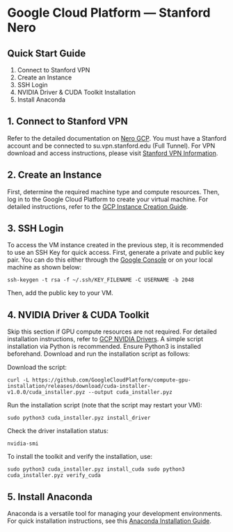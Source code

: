 
# Google Cloud Platform — Stanford Nero

## Quick Start Guide

1.  Connect to Stanford VPN
2.  Create an Instance
3.  SSH Login
4.  NVIDIA Driver & CUDA Toolkit Installation
5.  Install Anaconda

## 1. Connect to Stanford VPN

Refer to the detailed documentation on [Nero GCP](https://nero-docs.stanford.edu/). You must have a Stanford account and be connected to su.vpn.stanford.edu (Full Tunnel). For VPN download and access instructions, please visit [Stanford VPN Information](https://uit.stanford.edu/service/vpn).

## 2. Create an Instance

First, determine the required machine type and compute resources. Then, log in to the Google Cloud Platform to create your virtual machine. For detailed instructions, refer to the [GCP Instance Creation Guide](https://cloud.google.com/compute/docs/instances/create-start-instance).

## 3. SSH Login

To access the VM instance created in the previous step, it is recommended to use an SSH Key for quick access. First, generate a private and public key pair. You can do this either through the [Google Console](https://cloud.google.com/compute/docs/connect/add-ssh-keys) or on your local machine as shown below:

`ssh-keygen -t rsa -f ~/.ssh/KEY_FILENAME -C USERNAME -b 2048` 

Then, add the public key to your VM.

## 4. NVIDIA Driver & CUDA Toolkit

Skip this section if GPU compute resources are not required. For detailed installation instructions, refer to [GCP NVIDIA Drivers](https://cloud.google.com/compute/docs/gpus/install-drivers-gpu#install-script). A simple script installation via Python is recommended. Ensure Python3 is installed beforehand. Download and run the installation script as follows:

Download the script:

`curl -L https://github.com/GoogleCloudPlatform/compute-gpu-installation/releases/download/cuda-installer-v1.0.0/cuda_installer.pyz --output cuda_installer.pyz` 

Run the installation script (note that the script may restart your VM):

`sudo python3 cuda_installer.pyz install_driver` 

Check the driver installation status:

`nvidia-smi` 

To install the toolkit and verify the installation, use:

`sudo python3 cuda_installer.pyz install_cuda
sudo python3 cuda_installer.pyz verify_cuda` 

## 5. Install Anaconda

Anaconda is a versatile tool for managing your development environments. For quick installation instructions, see this [Anaconda Installation Guide](https://developers.google.com/earth-engine/guides/python_install-conda).
